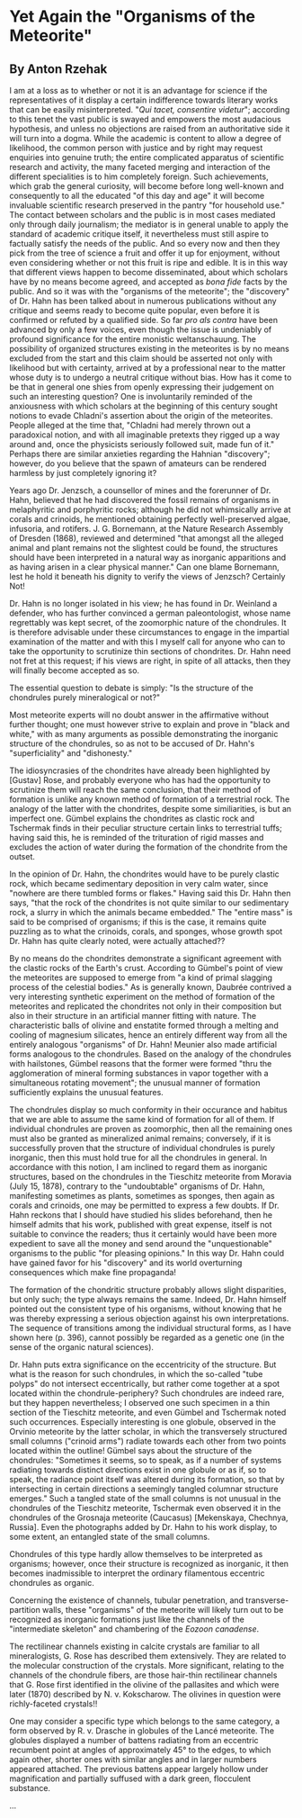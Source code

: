 # Yet Again the "Organisms of the Meteorite"

## By Anton Rzehak

I am at a loss as to whether or not it is an advantage for science if the representatives of it display a certain indifference towards literary works that can be easily misinterpreted. "_Qui tacet, consentire videtur_"; according to this tenet the vast public is swayed and empowers the most audacious hypothesis, and unless no objections are raised from an authoritative side it will turn into a dogma. While the academic is content to allow a degree of likelihood, the common person with justice and by right may request enquiries into genuine truth; the entire complicated apparatus of scientific research and activity, the many faceted merging and interaction of the different specialities is to him completely foreign. Such achievements, which grab the general curiosity, will become before long well-known and consequently to all the educated "of this day and age" it will become invaluable scientific research preserved in the pantry "for household use." The contact between scholars and the public is in most cases mediated only through daily journalism; the mediator is in general unable to apply the standard of academic critique itself, it nevertheless must still aspire to factually satisfy the needs of the public. And so every now and then they pick from the tree of science a fruit and offer it up for enjoyment, without even considering whether or not this fruit is ripe and edible. It is in this way that different views happen to become disseminated, about which scholars have by no means become agreed, and accepted as _bona fide_ facts by the public. And so it was with the "organisms of the meteorite"; the "discovery" of Dr. Hahn has been talked about in numerous publications without any critique and seems ready to become quite popular, even before it is confirmed or refuted by a qualified side. So far _pro als contra_ have been advanced by only a few voices, even though the issue is undeniably of profound significance for the entire monistic weltanschauung. The possibility of organized structures existing in the meteorites is by no means excluded from the start and this claim should be asserted not only with likelihood but with certainty, arrived at by a professional near to the matter whose duty is to undergo a neutral critique without bias. How has it come to be that in general one shies from openly expressing their judgement on such an interesting question? One is involuntarily reminded of the anxiousness with which scholars at the beginning of this century sought notions to evade Chladni's assertion about the origin of the meteorites. People alleged at the time that, "Chladni had merely thrown out a paradoxical notion, and with all imaginable pretexts they rigged up a way around and, once the physicists seriously followed suit, made fun of it." Perhaps there are similar anxieties regarding the Hahnian "discovery"; however, do you believe that the spawn of amateurs can be rendered harmless by just completely ignoring it?

Years ago Dr. Jenzsch, a counsellor of mines and the forerunner of Dr. Hahn, believed that he had discovered the fossil remains of organisms in melaphyritic and porphyritic rocks; although he did not whimsically arrive at corals and crinoids, he mentioned obtaining perfectly well-preserved algae, infusoria, and rotifers. J. G. Bornemann, at the Nature Research Assembly of Dresden (1868), reviewed and determined "that amongst all the alleged animal and plant remains not the slightest could be found, the structures should have been interpreted in a natural way as inorganic apparitions and as having arisen in a clear physical manner." Can one blame Bornemann, lest he hold it beneath his dignity to verify the views of Jenzsch? Certainly Not!

Dr. Hahn is no longer isolated in his view; he has found in Dr. Weinland a defender, who has further convinced a german paleontologist, whose name regrettably was kept secret, of the zoomorphic nature of the chondrules. It is therefore advisable under these circumstances to engage in the impartial examination of the matter and with this I myself call for anyone who can to take the opportunity to scrutinize thin sections of chondrites. Dr. Hahn need not fret at this request; if his views are right, in spite of all attacks, then they will finally become accepted as so.

The essential question to debate is simply: "Is the structure of the chondrules purely mineralogical or not?" 

Most meteorite experts will no doubt answer in the affirmative without further thought; one must however strive to explain and prove in "black and white," with as many arguments as possible demonstrating the inorganic structure of the chondrules, so as not to be accused of Dr. Hahn's "superficiality" and "dishonesty."

The idiosyncrasies of the chondrites have already been highlighted by [Gustav] Rose, and probably everyone who has had the opportunity to scrutinize them will reach the same conclusion, that their method of formation is unlike any known method of formation of a terrestrial rock. The analogy of the latter with the chondrites, despite some similiarities, is but an imperfect one. Gümbel explains the chondrites as clastic rock and Tschermak finds in their peculiar structure certain links to terrestrial tuffs; having said this, he is reminded of the trituration of rigid masses and excludes the action of water during the formation of the chondrite from the outset.

In the opinion of Dr. Hahn, the chondrites would have to be purely clastic rock, which became sedimentary deposition in very calm water, since "nowhere are there tumbled forms or flakes." Having said this Dr. Hahn then says, "that the rock of the chondrites is not quite similar to our sedimentary rock, a slurry in which the animals became embedded." The "entire mass" is said to be comprised of organisms; if this is the case, it remains quite puzzling as to what the crinoids, corals, and sponges, whose growth spot Dr. Hahn has quite clearly noted, were actually attached??

By no means do the chondrites demonstrate a significant agreement with the clastic rocks of the Earth's crust. According to Gümbel's point of view the meteorites are supposed to emerge from "a kind of primal slagging process of the celestial bodies." As is generally known, Daubrée contrived a very interesting synthetic experiment on the method of formation of the meteorites and replicated the chondrites not only in their composition but also in their structure in an artificial manner fitting with nature. The characteristic balls of olivine and enstatite formed through a melting and cooling of magnesium silicates, hence an entirely different way from all the entirely analogous "organisms" of Dr. Hahn! Meunier also made artificial forms analogous to the chondrules. Based on the analogy of the chondrules with hailstones, Gümbel reasons that the former were formed "thru the agglomeration of mineral forming substances in vapor together with a simultaneous rotating movement"; the unusual manner of formation sufficiently explains the unusual features.

The chondrules display so much conformity in their occurance and habitus that we are able to assume the same kind of formation for all of them. If individual chondrules are proven as zoomorphic, then all the remaining ones must also be granted as mineralized animal remains; conversely, if it is successfully proven that the structure of individual chondrules is purely inorganic, then this must hold true for all the chondrules in general. In accordance with this notion, I am inclined to regard them as inorganic structures, based on the chondrules in the Tieschitz meteorite from Moravia (July 15, 1878), contrary to the "undoubtable" organisms of Dr. Hahn, manifesting sometimes as plants, sometimes as sponges, then again as corals and crinoids, one may be permitted to express a few doubts. If Dr. Hahn reckons that I should have studied his slides beforehand, then he himself admits that his work, published with great expense, itself is not suitable to convince the readers; thus it certainly would have been more expedient to save all the money and send around the "unquestionable" organisms to the public "for pleasing opinions." In this way Dr. Hahn could have gained favor for his "discovery" and its world overturning consequences which make fine propaganda!

The formation of the chondritic structure probably allows slight disparities, but only such; the type always remains the same. Indeed, Dr. Hahn himself pointed out the consistent type of his organisms, without knowing that he was thereby expressing a serious objection against his own interpretations. The sequence of transitions among the individual structural forms, as I have shown here (p. 396), cannot possibly be regarded as a genetic one (in the sense of the organic natural sciences).

Dr. Hahn puts extra significance on the eccentricity of the structure. But what is the reason for such chondrules, in which the so-called "tube polyps" do not intersect eccentrically, but rather come together at a spot located within the chondrule-periphery? Such chondrules are indeed rare, but they happen nevertheless; I observed one such specimen in a thin section of the Tieschitz meteorite, and even Gümbel and Tschermak noted such occurrences. Especially interesting is one globule, observed in the Orvinio meteorite by the latter scholar, in which the transversely structured small columns ("crinoid arms") radiate towards each other from two points located within the outline! Gümbel says about the structure of the chondrules: "Sometimes it seems, so to speak, as if a number of systems radiating towards distinct directions exist in one globule or as if, so to speak, the radiance point itself was altered during its formation, so that by intersecting in certain directions a seemingly tangled columnar structure emerges." Such a tangled state of the small columns is not unusual in the chondrules of the Tieschitz meteorite, Tschermak even observed it in the chondrules of the Grosnaja meteorite (Caucasus) [Mekenskaya, Chechnya, Russia]. Even the photographs added by Dr. Hahn to his work display, to some extent, an entangled state of the small columns. 

Chondrules of this type hardly allow themselves to be interpreted as organisms; however, once their structure is recognized as inorganic, it then becomes inadmissible to interpret the ordinary filamentous eccentric chondrules as organic.

Concerning the existence of channels, tubular penetration, and transverse-partition walls, these "organisms" of the meteorite will likely turn out to be recognized as inorganic formations just like the channels of the "intermediate skeleton" and chambering of the _Eozoon canadense_.

The rectilinear channels existing in calcite crystals are familiar to all mineralogists, G. Rose has described them extensively. They are related to the molecular construction of the crystals. More significant, relating to the channels of the chondrule fibers, are those hair-thin rectilinear channels that G. Rose first identified in the olivine of the pallasites and which were later (1870) described by N. v. Kokscharow. The olivines in question were richly-faceted crystals!!

One may consider a specific type which belongs to the same category, a form observed by R. v. Drasche in globules of the Lancé meteorite. The globules displayed a number of battens radiating from an eccentric recumbent point at angles of approximately 45° to the edges, to which again other, shorter ones with similar angles and in larger numbers appeared attached. The previous battens appear largely hollow under magnification and partially suffused with a dark green, flocculent substance.

...
